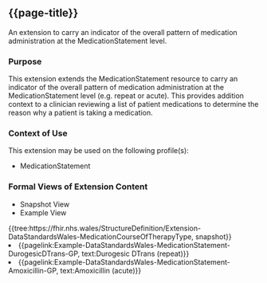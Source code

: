 <div class="warning"><span class="ImplementWarn"></span></div>

## {{page-title}}
An extension to carry an indicator of the overall pattern of medication administration at the MedicationStatement level.

### Purpose
This extension extends the MedicationStatement resource to carry an indicator of the overall pattern of medication administration at the MedicationStatement level (e.g. repeat or acute). This provides addition context to a clinician reviewing a list of patient medications to determine the reason why a patient is taking  a medication. 

### Context of Use
This extension may be used on the following profile(s):
* MedicationStatement

### Formal Views of Extension Content
<div class="tab-wrap">
  <ul class="tab-head">
    <li class="tablink tab-active" onclick="openCity(this,'tabsnap')" data-target="tabsnap">
      Snapshot View
    </li>
    <li class="tablink" onclick="openCity(this,'tabeg')" data-target="tabeg">
      Example View
    </li>
  </ul>
  <div class="tab-main">
    <div id="tabsnap" class="tabcontent active">      
      {{tree:https://fhir.nhs.wales/StructureDefinition/Extension-DataStandardsWales-MedicationCourseOfTherapyType, snapshot}}
    </div>
    <div id="tabeg" class="tabcontent">
      <list>
         <li>{{pagelink:Example-DataStandardsWales-MedicationStatement-DurogesicDTrans-GP, text:Durogesic DTrans (repeat)}}</li>
        <li>{{pagelink:Example-DataStandardsWales-MedicationStatement-Amoxicillin-GP, text:Amoxicillin (acute)}}</li>
      </list>
    </div>
  </div>
</div>